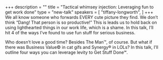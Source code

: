 +++
description = ""
title = "Tactical whimsey injection: Leveraging fun to get work done"
type = "new-talk"
speakers = [
        "tiffany-longworth",
]
+++
We all know someone who forwards EVERY cute picture they find. We don’t think “Dang! That person is so productive!” This is leads us to hold back on using lighthearted things in our work life, which is a shame. In this talk, I’ll hit 4 of the ways I’ve found to use fun stuff for serious business.

Who doesn’t love a good time? Besides The Man™, of course. But what if there was Business Value© in cat gifs and Synergy® in LOLs? In this talk, I’ll outline four ways you can leverage levity to Get Stuff Done℠.